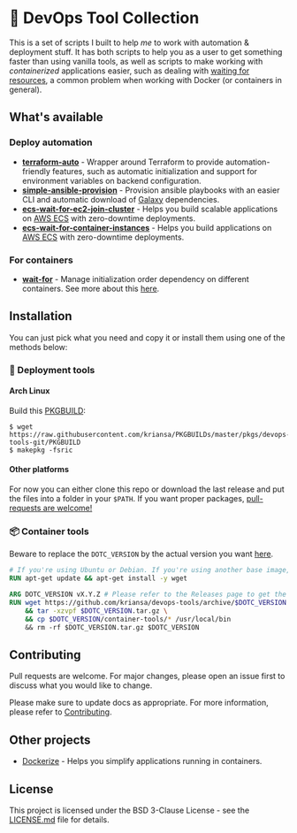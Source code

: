# :construction: DevOps Tool Collection

This is a set of scripts I built to help _me_ to work with automation & deployment stuff. It has
both scripts to help you as a user to get something faster than using vanilla tools, as well as
scripts to make working with _containerized_ applications easier, such as dealing with [waiting for
resources](https://docs.docker.com/compose/startup-order/), a common problem when working with
Docker (or containers in general).

## What's available

### Deploy automation

* **[terraform-auto](deploy-tools/terraform-auto)** - Wrapper around Terraform to provide
	automation-friendly features, such as automatic initialization and support for environment
	variables on backend configuration.
* **[simple-ansible-provision](deploy-tools/simple-ansible-provision)** - Provision ansible
	playbooks with an easier CLI and automatic download of [Galaxy](https://galaxy.ansible.com/)
	dependencies.
* **[ecs-wait-for-ec2-join-cluster](deploy-tools/ecs-wait-for-ec2-join-cluster)** - Helps you build
	scalable applications on [AWS ECS](https://aws.amazon.com/ecs/) with zero-downtime deployments.
* **[ecs-wait-for-container-instances](deploy-tools/ecs-wait-for-container-instances)** - Helps you
	build applications on [AWS ECS](https://aws.amazon.com/ecs/) with zero-downtime deployments.

### For containers

* **[wait-for](container-tools/wait-for)** - Manage initialization order dependency on different
	containers. See more about this [here](https://docs.docker.com/compose/startup-order/).

## Installation

You can just pick what you need and copy it or install them using one of the methods below:

### :rocket: Deployment tools

#### Arch Linux

Build this [PKGBUILD](https://github.com/kriansa/PKGBUILDs/blob/master/pkgs/devops-tools-git/PKGBUILD):

```shell
$ wget https://raw.githubusercontent.com/kriansa/PKGBUILDs/master/pkgs/devops-tools-git/PKGBUILD
$ makepkg -fsric
```

#### Other platforms

For now you can either clone this repo or download the last release and put the files into a folder
in your `$PATH`. If you want proper packages, [pull-requests are welcome!](CONTRIBUTING.md)

### :package: Container tools

Beware to replace the `DOTC_VERSION` by the actual version you want
[here](https://github.com/kriansa/devops-tools/releases).

```Dockerfile
# If you're using Ubuntu or Debian. If you're using another base image, install wget
RUN apt-get update && apt-get install -y wget

ARG DOTC_VERSION vX.Y.Z # Please refer to the Releases page to get the latest one
RUN wget https://github.com/kriansa/devops-tools/archive/$DOTC_VERSION.tar.gz \
	&& tar -xzvpf $DOTC_VERSION.tar.gz \
	&& cp $DOTC_VERSION/container-tools/* /usr/local/bin
	&& rm -rf $DOTC_VERSION.tar.gz $DOTC_VERSION
```

## Contributing

Pull requests are welcome. For major changes, please open an issue first to discuss what you would
like to change.

Please make sure to update docs as appropriate. For more information, please refer to
[Contributing](CONTRIBUTING.md).

## Other projects

- [Dockerize](https://github.com/jwilder/dockerize) - Helps you simplify applications running in
	containers.

## License

This project is licensed under the BSD 3-Clause License - see the [LICENSE.md](LICENSE.md) file for
details.
